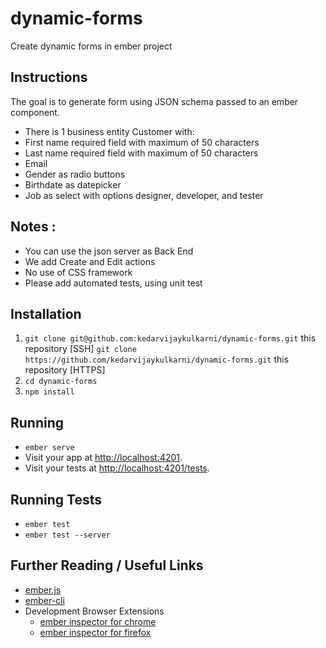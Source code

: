 # dynamic-forms

Create dynamic forms in ember project

## Instructions

The goal is to generate form using JSON schema passed to an ember component.

* There is 1 business entity Customer with:
* First name required field with maximum of 50 characters
* Last name required field with maximum of 50 characters
* Email
* Gender as radio buttons
* Birthdate as datepicker
* Job as select with options designer, developer, and tester

## Notes : 
* You can use the json server as Back End
* We add Create and Edit actions
* No use of CSS framework
* Please add automated tests, using unit test



## Installation

1) `git clone git@github.com:kedarvijaykulkarni/dynamic-forms.git` this repository [SSH]
   `git clone https://github.com/kedarvijaykulkarni/dynamic-forms.git` this repository [HTTPS]
2) `cd dynamic-forms`
3) `npm install`


## Running

* `ember serve`
* Visit your app at [http://localhost:4201](http://localhost:4201).
* Visit your tests at [http://localhost:4201/tests](http://localhost:4201/tests).


## Running Tests

* `ember test`
* `ember test --server`

## Further Reading / Useful Links

* [ember.js](https://emberjs.com/)
* [ember-cli](https://ember-cli.com/)
* Development Browser Extensions
  * [ember inspector for chrome](https://chrome.google.com/webstore/detail/ember-inspector/bmdblncegkenkacieihfhpjfppoconhi)
  * [ember inspector for firefox](https://addons.mozilla.org/en-US/firefox/addon/ember-inspector/)
